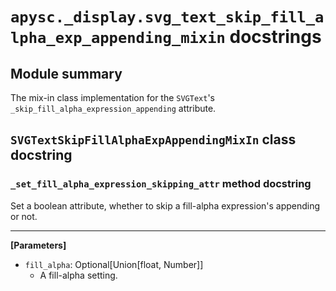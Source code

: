 # `apysc._display.svg_text_skip_fill_alpha_exp_appending_mixin` docstrings

## Module summary

The mix-in class implementation for the `SVGText`'s `_skip_fill_alpha_expression_appending` attribute.

## `SVGTextSkipFillAlphaExpAppendingMixIn` class docstring

### `_set_fill_alpha_expression_skipping_attr` method docstring

Set a boolean attribute, whether to skip a fill-alpha expression's appending or not.<hr>

**[Parameters]**

- `fill_alpha`: Optional[Union[float, Number]]
  - A fill-alpha setting.